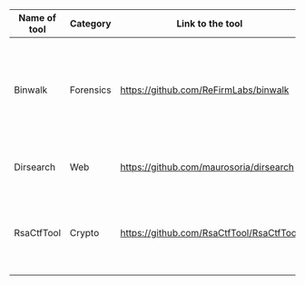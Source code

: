 |Name of tool | Category| Link to the tool | Short Discription |
|  ----   |---- |----      |----       |
| Binwalk | Forensics |https://github.com/ReFirmLabs/binwalk|  Tool for searching a given binary image for embedded files and executable code. |
| Dirsearch | Web | https://github.com/maurosoria/dirsearch | Tool for scanning a website path. |
| RsaCtfTool | Crypto | https://github.com/RsaCtfTool/RsaCtfTool | Tool for recovering RSA private key with various attack. | 
